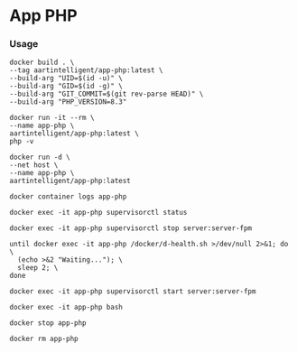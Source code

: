 # App PHP

### Usage

```shell
docker build . \
--tag aartintelligent/app-php:latest \
--build-arg "UID=$(id -u)" \
--build-arg "GID=$(id -g)" \
--build-arg "GIT_COMMIT=$(git rev-parse HEAD)" \
--build-arg "PHP_VERSION=8.3"
```

```shell
docker run -it --rm \
--name app-php \
aartintelligent/app-php:latest \
php -v
```

```shell
docker run -d \
--net host \
--name app-php \
aartintelligent/app-php:latest
```

```shell
docker container logs app-php
```

```shell
docker exec -it app-php supervisorctl status
```

```shell
docker exec -it app-php supervisorctl stop server:server-fpm
```

```shell
until docker exec -it app-php /docker/d-health.sh >/dev/null 2>&1; do \
  (echo >&2 "Waiting..."); \
  sleep 2; \
done
```

```shell
docker exec -it app-php supervisorctl start server:server-fpm
```

```shell
docker exec -it app-php bash
```

```shell
docker stop app-php
```

```shell
docker rm app-php
```
